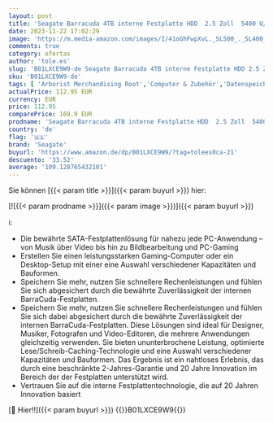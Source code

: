 ```yaml
---
layout: post
title: 'Seagate Barracuda 4TB interne Festplatte HDD  2.5 Zoll  5400 U/Min  128 MB Cache  SATA 6GB/s  silber  Modellnr.: ST4000LM024'
date: 2023-11-22 17:02:29
image: 'https://m.media-amazon.com/images/I/41oGhFwpXvL._SL500_._SL400_.jpg'
comments: true
category: ofertas
author: 'tole.es'
slug: 'B01LXCE9W9-de Seagate Barracuda 4TB interne Festplatte HDD 2.5 Zoll 5400...'
sku: 'B01LXCE9W9-de'
tags: [ 'Arborist Merchandising Root','Computer & Zubehör','Datenspeicher','Interne Festplatten','Interner Speicher','Seagate Shop','Self Service','Special Features Stores','a4cbee59-f823-40fe-831a-7de64f655f6f_0','a4cbee59-f823-40fe-831a-7de64f655f6f_1001','seagate','🇩🇪', ]
actualPrice: 112.95 EUR
currency: EUR
price: 112.95
comparePrice: 169.9 EUR
prodname: 'Seagate Barracuda 4TB interne Festplatte HDD  2.5 Zoll  5400 U/Min  128 MB Cache  SATA 6GB/s  silber  Modellnr.: ST4000LM024'
country: 'de'
flag: '🇩🇪'
brand: 'Seagate'
buyurl: 'https://www.amazon.de/dp/B01LXCE9W9/?tag=tolees0ca-21'
descuento: '33.52'
average: '109.128765432101'
---
```


Sie können [{{< param title >}}]({{< param buyurl >}}) hier:

[![{{< param prodname >}}]({{< param image >}})]({{< param buyurl >}})

ℹ️:

- Die bewährte SATA-Festplattenlösung für nahezu jede PC-Anwendung – von Musik über Video bis hin zu Bildbearbeitung und PC-Gaming
- Erstellen Sie einen leistungsstarken Gaming-Computer oder ein Desktop-Setup mit einer eine Auswahl verschiedener Kapazitäten und Bauformen.
- Speichern Sie mehr, nutzen Sie schnellere Rechenleistungen und fühlen Sie sich abgesichert durch die bewährte Zuverlässigkeit der internen BarraCuda-Festplatten.
- Speichern Sie mehr, nutzen Sie schnellere Rechenleistungen und fühlen Sie sich dabei abgesichert durch die bewährte Zuverlässigkeit der internen BarraCuda-Festplatten. Diese Lösungen sind ideal für Designer, Musiker, Fotografen und Video-Editoren, die mehrere Anwendungen gleichzeitig verwenden. Sie bieten ununterbrochene Leistung, optimierte Lese/Schreib-Caching-Technologie und eine Auswahl verschiedener Kapazitäten und Bauformen. Das Ergebnis ist ein nahtloses Erlebnis, das durch eine beschränkte 2-Jahres-Garantie und 20 Jahre Innovation im Bereich der der Festplatten unterstützt wird.
- Vertrauen Sie auf die interne Festplattentechnologie, die auf 20 Jahren Innovation basiert

[🛒 Hier!!]({{< param buyurl >}})
{{<world>}}B01LXCE9W9{{</world>}}
